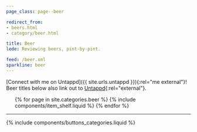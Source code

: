 ```yaml
---
page_class: page--beer

redirect_from:
- beers.html
- category/beer.html

title: Beer
lede: Reviewing beers, pint-by-pint.

feed: /beer.xml
sparkline: beer
---
```


[Connect with me on Untappd]({{ site.urls.untappd }}){:rel="me  external"}! Beer titles below also link out to [Untappd](https://untappd.com){:rel="external"}.

<ol class="shelf  h-feed" id="beer" role="list">
    {% for page in site.categories.beer %}
        {% include components/item_shelf.liquid %}
    {% endfor %}
</ol>

--------

{% include components/buttons_categories.liquid %}
